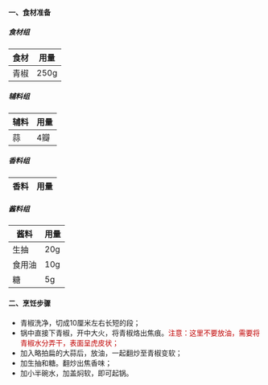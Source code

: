 #### 一、食材准备
##### 食材组

| 食材  | 用量   |
| --- | ---- |
| 青椒  | 250g |

##### 辅料组

| 辅料  | 用量  |
| --- | --- |
| 蒜   | 4瓣  |

##### 香料组

| 香料  | 用量  |
| --- | --- |

##### 酱料组

| 酱料  | 用量  |
| --- | --- |
| 生抽  | 20g |
| 食用油 | 10g |
| 糖   | 5g  |

#### 二、烹饪步骤
* 青椒洗净，切成10厘米左右长短的段；
* 锅中直接下青椒，开中大火，将青椒烙出焦痕。<font color="#c00000">注意：这里不要放油，需要将青椒水分弄干，表面呈虎皮状；</font>
* 加入略拍扁的大蒜后，放油，一起翻炒至青椒变软；
* 加生抽和糖。翻炒出焦香味；
* 加小半碗水，加盖焖软，即可起锅。